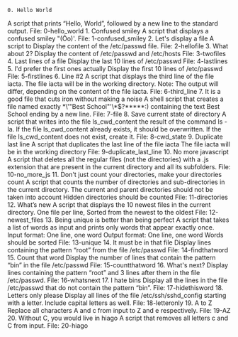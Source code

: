 	0. Hello World
A script that prints “Hello, World”, followed by a new line to the standard output.
File: 0-hello_world
	1. Confused smiley
A script that displays a confused smiley "(Ôo)'.
File: 1-confused_smiley
	2. Let's display a file
A script to Display the content of the /etc/passwd file.
File: 2-hellofile
	3. What about 2?
Display the content of /etc/passwd and /etc/hosts
File: 3-twofiles
	4. Last lines of a file
Display the last 10 lines of /etc/passwd
File: 4-lastlines
	5. I'd prefer the first ones actually
Display the first 10 lines of /etc/passwd
File: 5-firstlines
	6. Line #2
A script that displays the third line of the file iacta.
The file iacta will be in the working directory.
Note: The output will differ, depending on the content of the file iacta.
File: 6-third_line
	7. It is a good file that cuts iron without making a noise
A shell script that creates a file named exactly \*\\'"Best School"\'\\*$\?\*\*\*\*\*:) containing the text Best School ending by a new line.
File: 7-file
	8. Save current state of directory
A script that writes into the file ls_cwd_content the result of the command ls -la. If the file ls_cwd_content already exists, it should be overwritten. If the file ls_cwd_content does not exist, create it.
File: 8-cwd_state
	9. Duplicate last line
A script that duplicates the last line of the file iacta
The file iacta will be in the working directory
File: 9-duplicate_last_line
	10. No more javascript
A script that deletes all the regular files (not the directories) with a .js extension that are present in the current directory and all its subfolders.
File: 10-no_more_js
	11. Don't just count your directories, make your directories count
A script that counts the number of directories and sub-directories in the current directory.
The current and parent directories should not be taken into account
Hidden directories should be counted
File: 11-directories
	12. What’s new
A script that displays the 10 newest files in the current directory. One file per line, Sorted from the newest to the oldest
File: 12-newest_files
	13. Being unique is better than being perfect
A script that takes a list of words as input and prints only words that appear exactly once.
Input format: One line, one word
Output format: One line, one word
Words should be sorted
File: 13-unique
	14. It must be in that file
Display lines containing the pattern “root” from the file /etc/passwd
File: 14-findthatword
	15. Count that word
Display the number of lines that contain the pattern “bin” in the file /etc/passwd
File: 15-countthatword
	16. What's next?
Display lines containing the pattern “root” and 3 lines after them in the file /etc/passwd.
File: 16-whatsnext
	17. I hate bins
Display all the lines in the file /etc/passwd that do not contain the pattern “bin”.
File: 17-hidethisword
	18. Letters only please
Display all lines of the file /etc/ssh/sshd_config starting with a letter.
Include capital letters as well.
File: 18-letteronly
	19. A to Z
Replace all characters A and c from input to Z and e respectively.
File: 19-AZ
	20. Without C, you would live in hiago
A script that removes all letters c and C from input.
File: 20-hiago

